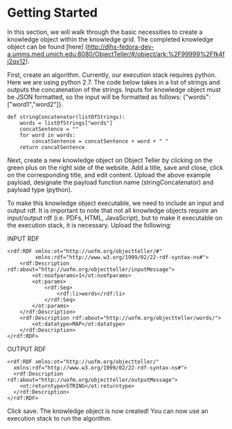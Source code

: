 # Getting Started

In this section, we will walk through the basic necessities to create a knowledge object within the knowledge grid. The completed knowledge object can be found [here] (http://dlhs-fedora-dev-a.umms.med.umich.edu:8080/ObjectTeller/#/object/ark:%2F99999%2Ffk4fj2qx12).

First, create an algorithm. Currently, our execution stack requires python. Here we are using python 2.7. The code below takes in a list of strings and outputs the concatenation of the strings. Inputs for knowledge object must be JSON formatted, so the input will be formatted as follows: {"words":\["word1","word2"\]}. 

```
def stringConcatenator(listOfStrings):
    words = listOfStrings["words"]
    concatSentence = ""
    for word in words:
        concatSentence = concatSentence + word + " "
    return concatSentence
```

Next, create a new knowledge object on Object Teller by clicking on the green plus on the right side of the website. Add a title, save and close, click on the corresponding title, and edit content. Upload the above example payload, designate the payload function name \(stringConcatenator\) and payload type \(python\). 

To make this knowledge object executable, we need to include an input and output rdf. It is important to note that not all knowledge objects require an input/output rdf \(i.e. PDFs, HTML, JavaScript\), but to make it executable on the execution stack, it is necessary. Upload the following:

INPUT RDF

```
<rdf:RDF xmlns:ot="http://uofm.org/objectteller/#"
         xmlns:rdf="http://www.w3.org/1999/02/22-rdf-syntax-ns#">
    <rdf:Description rdf:about="http://uofm.org/objectteller/inputMessage">
        <ot:noofparams>1</ot:noofparams>
        <ot:params>
            <rdf:Seq>
                <rdf:li>words</rdf:li>
            </rdf:Seq>
        </ot:params>
    </rdf:Description>
    <rdf:Description rdf:about="http://uofm.org/objectteller/words/">
        <ot:datatype>MAP</ot:datatype>
    </rdf:Description>
</rdf:RDF>
```

OUTPUT RDF

```
<rdf:RDF xmlns:ot="http://uofm.org/objectteller/"
  xmlns:rdf="http://www.w3.org/1999/02/22-rdf-syntax-ns#">
  <rdf:Description rdf:about="http://uofm.org/objectteller/outputMessage">
    <ot:returntype>STRING</ot:returntype>
  </rdf:Description>
</rdf:RDF>
```

Click save. The knowledge object is now created! You can now use an execution stack to run the algorithm.

